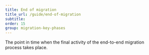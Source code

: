 ```yaml
---
title: End of migration
title_url: /guide/end-of-migration
subtitle:
order: 15
group: migration-key-phases
---
```


The point in time when the final activity of the end-to-end migration process takes place.
